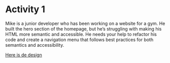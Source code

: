 # Activity 1

Mike is a junior developer who has been working on a website for a gym. He built the hero section of the homepage, but he’s struggling with making his HTML more semantic and accessible. He needs your help to refactor his code and create a navigation menu that follows best practices for both semantics and accessibility.

[Here is de design](https://www.figma.com/design/8tDpPbEXhvzD1UHVJ9dRnu/Hero-36?node-id=1-145&t=wHm1zyFGnYVzfI3t-0)